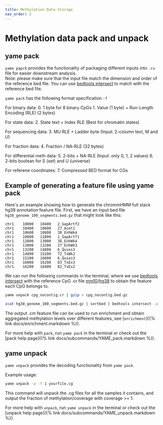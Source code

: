 ```yaml
---
title: Methylation Data Storage
nav_order: 2
---
```


# Methylation data pack and unpack

## yame pack

`yame papck` provides the functionality of packaging different inputs into `.cx` file for easier downstream analysis.  
Note: please make sure that the input file match the dimension and order of the reference bed file. You can use [bedtools intersect](https://bedtools.readthedocs.io/en/latest/content/tools/intersect.html) to match with the reference bed file.

`yame pack` has the following format specification `-f`

For binary data:
    0. 1 byte for 8 binary CpGs
    1. Value (1 byte) + Run-Length Encoding (RLE) (2 bytes)

For state data:
    2. State text + Index RLE (Best for chromatin states)

For sequencing data:
    3. MU RLE + Ladder byte (Input: 2-column text, M and U)

For fraction data:
    4. Fraction / NA-RLE (32 bytes)

For differential meth data:
    5. 2-bits + NA-RLE (Input: only 0, 1, 2 values)
    6. 2-bits boolean for S (set) and U (universe)

For referene coordinates:
    7. Compressed BED format for CGs

## Example of generating a feature file using yame pack

Here's an example showing how to generate the chrommHMM full stack hg38 annotation feature file. First, we have an input bed file `hg38_genome_100_segments.bed.gz` that might look like this:

```
chr1    10000   10400   2_GapArtf2
chr1    10400   10600   27_Acet1
chr1    10600   10800   38_EnhWk4
chr1    10800   12800   1_GapArtf1
chr1    12800   13000   38_EnhWk4
chr1    13000   13200   37_EnhWk3
chr1    13200   14800   6_Quies3
chr1    14800   15200   72_TxWk2
chr1    15200   16000   6_Quies3
chr1    16000   16200   83_TxEx3
chr1    16200   16400   82_TxEx2
```

We can run the following commands in the terminal, where we use [bedtools intersect](https://bedtools.readthedocs.io/en/latest/content/tools/intersect.html) with the reference CpG .cr file [mm10](https://github.com/zhou-lab/KYCGKB_mm10)/[hg38](https://github.com/zhou-lab/KYCGKB_hg38) to obtain the feature each CpG belongs to. 

```bash
yame unpack cpg_nocontig.cr | gzip > cpg_nocontig.bed.gz

zcat hg38_genome_100_segments.bed.gz | sortbed | bedtools intersect -a cpg_nocontig.bed.gz -b - -loj -sorted | bedtools groupby -g 1-3 -c 7 -o first -i - | cut -f4 | yame pack -f s - ChromHMMfullStack.cm
```

The output .cm feature file can be used to run enrichment and obtain aggregated methylation levels over different features, see [`enrichment`]({% link docs/enrichment.markdown %}). 

For more help with `pack`, run `yame pack` in the terminal or check out the
[pack help page]({% link docs/subcommands/YAME_pack.markdown %}).

## yame unpack

`yame unpack` provides the decoding functionality from `yame pack`.

Example usage:

```bash
yame unpack -a -f 1 yourfile.cg
```

This command will unpack the .cg files for all the samples it contains, and output the fraction of methylation/coverage with coverage >= 1.

For more help with `unpack`, run `yame unpack` in the terminal or check out the
[unpack help page]({% link docs/subcommands/YAME_unpack.markdown %}).